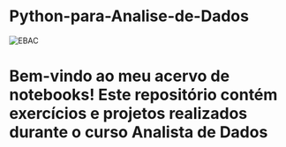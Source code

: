 # Python-para-Analise-de-Dados

![EBAC](./caroline-cdz/Python-para-Analise-de-Dados/logo-Ebac.png)





#  Bem-vindo ao meu acervo de notebooks! Este repositório contém exercícios e projetos realizados durante o curso **Analista de Dados**


